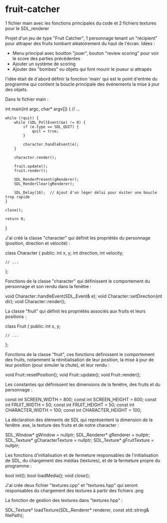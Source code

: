 # fruit-catcher

1 fichier main avec les fonctions principales du code et 2 fichiers textures pour le SDL_renderer

Projet d'un jeu de type "Fruit  Catcher", 1 personnage tenant un "récipient" pour attraper des fruits tombant aléatoirement du haut de l'écran.
Idées :
- Menu principal avec boutton "jouer", bouton "review scoring" pour voir le score des parties précédentes
- Ajouter un système de scoring
- Ajouter des "bombes" ou objets qui font mourir le joueur si attrapés


l'idée était de d'abord définir la fonction 'main' qui est le point d'entrée du programme qui contient la boucle principale des événements la mise à jour des objets.

Dans le fichier main : 

int main(int argc, char* argv[]) {
    // ...

    while (!quit) {
        while (SDL_PollEvent(&e) != 0) {
            if (e.type == SDL_QUIT) {
                quit = true;
            }

            character.handleEvent(e);
        }

        character.render();

        fruit.update();
        fruit.render();

        SDL_RenderPresent(gRenderer);
        SDL_RenderClear(gRenderer);

        SDL_Delay(16);  // Ajout d'un léger délai pour éviter une boucle trop rapide
    }

    close();

    return 0;
}

J'ai créé la classe "character" qui définit les propriétés du personnage (position, direction et vélocité) :

class Character {
public:
    int x, y;
    int direction;
    int velocity;

    // ...
};

Fonctions de la classe "character" qui définissent le comportement du personnage et son rendu dans la fenêtre :

void Character::handleEvent(SDL_Event& e);
void Character::setDirection(int dir);
void Character::render();



La classe "fruit" qui définit les propriétés associés aux fruits et leurs positions : 

class Fruit {
public:
    int x, y;

    // ...
};

Fonctions de la classe "fruit", ces fonctions définissent le comportement des fruits, notamment la réinitialisation de leur position, la mise à jour de leur position (pour simuler la chute), et leur rendu :

void Fruit::resetPosition();
void Fruit::update();
void Fruit::render();


Les constantes qui définissent les dimensions de la fenêtre, des fruits et du personnage :

const int SCREEN_WIDTH = 800;
const int SCREEN_HEIGHT = 600;
const int FRUIT_WIDTH = 50;
const int FRUIT_HEIGHT = 50;
const int CHARACTER_WIDTH = 100;
const int CHARACTER_HEIGHT = 100;

La déclaration des éléments de SDL qui représentent la dimension de la fenêtre .exe, la texture des fruits et de notre character :

SDL_Window* gWindow = nullptr;
SDL_Renderer* gRenderer = nullptr;
SDL_Texture* gCharacterTexture = nullptr;
SDL_Texture* gFruitTexture = nullptr;

Les fonctions d'initialisation et de fermeture responsables de l'initialisation de SDL, du chargement des médias (textures), et de la fermeture propre du programme :

bool init();
bool loadMedia();
void close();

J'ai crée deux fichier "textures.cpp" et "textures.hpp" qui seront responsables du chargement des textures à partir des fichiers .png

La fonction de gestion des textures dans "textures.hpp" :

SDL_Texture* loadTexture(SDL_Renderer* renderer, const std::string& filePath);
